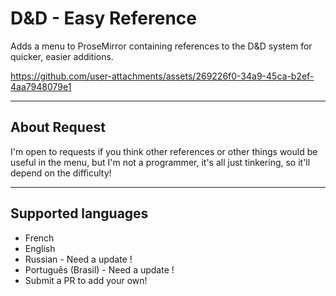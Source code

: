 # D&D - Easy Reference
Adds a menu to ProseMirror containing references to the D&D system for quicker, easier additions.

https://github.com/user-attachments/assets/269226f0-34a9-45ca-b2ef-4aa7948079e1

---

## About Request
I'm open to requests if you think other references or other things would be useful in the menu, but I'm not a programmer, it's all just tinkering, so it'll depend on the difficulty!

---

## Supported languages
- French
- English
- Russian - Need a update !
- Português (Brasil) - Need a update !
- Submit a PR to add your own!
